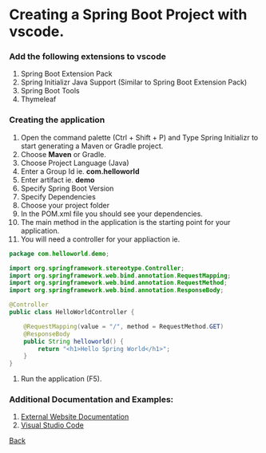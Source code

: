 # Creating a Spring Boot Project with vscode.

### Add the following extensions to vscode
1. Spring Boot Extension Pack
1. Spring Initializr Java Support (Similar to Spring Boot Extension Pack)
1. Spring Boot Tools
1. Thymeleaf

### Creating the application
1. Open the command palette (Ctrl + Shift + P) and Type Spring Initializr to start generating a Maven or Gradle project.
1. Choose __Maven__ or Gradle.
1. Choose Project Language (Java)
1. Enter a Group Id  ie. __com.helloworld__
1. Enter artifact ie. __demo__
1. Specify Spring Boot Version
1. Specify Dependencies
1. Choose your project folder
1. In the POM.xml file you should see your dependencies.
1. The main method in the application is the starting point for your application.
1. You will need a controller for your appliaction ie.
```java
package com.helloworld.demo;

import org.springframework.stereotype.Controller;
import org.springframework.web.bind.annotation.RequestMapping;
import org.springframework.web.bind.annotation.RequestMethod;
import org.springframework.web.bind.annotation.ResponseBody;

@Controller
public class HelloWorldController {

    @RequestMapping(value = "/", method = RequestMethod.GET)
    @ResponseBody
    public String helloworld() {
        return "<h1>Hello Spring World</h1>";
    }
}
```
1. Run the application (F5).

### Additional Documentation and Examples:
1. [External Website Documentation](https://medium.com/programming-is-hard/creating-a-hello-world-spring-boot-app-using-vs-code-f59b1e2e95d)
1. [Visual Studio Code](https://code.visualstudio.com/docs/java/java-spring-boot)

[Back](../../tree/spring-boot)
